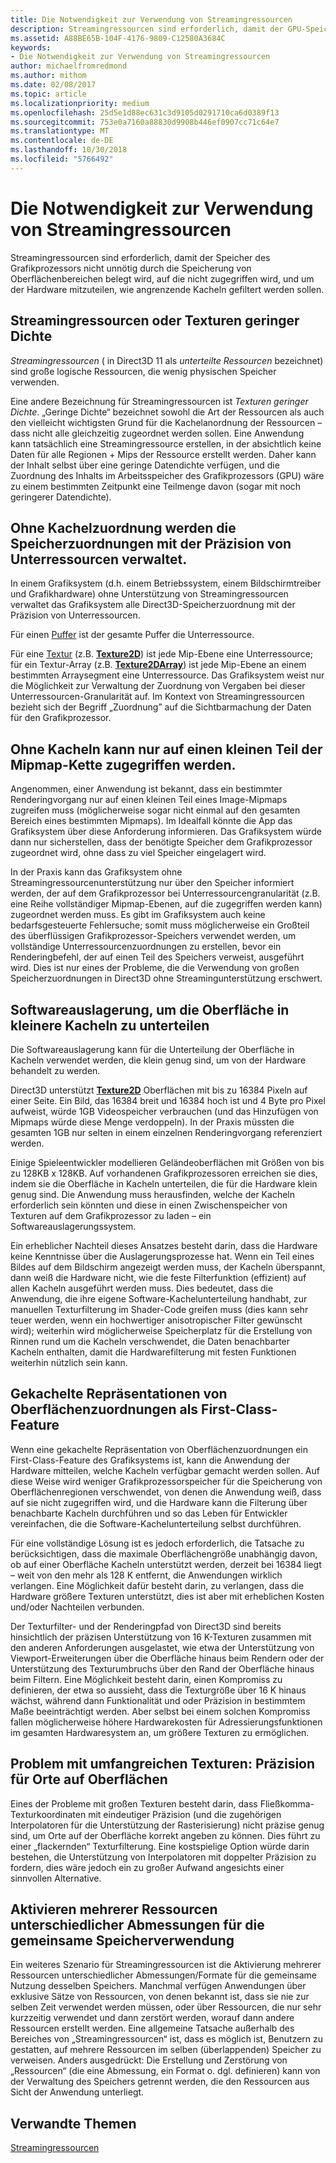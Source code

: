 ```yaml
---
title: Die Notwendigkeit zur Verwendung von Streamingressourcen
description: Streamingressourcen sind erforderlich, damit der GPU-Speicher nicht unnötig durch die Speicherung von Oberflächenbereichen belegt wird, auf die nicht zugegriffen wird, und um der Hardware mitzuteilen, wie angrenzende Kacheln gefiltert werden sollen.
ms.assetid: A88BE65B-104F-4176-9809-C12580A3684C
keywords:
- Die Notwendigkeit zur Verwendung von Streamingressourcen
author: michaelfromredmond
ms.author: mithom
ms.date: 02/08/2017
ms.topic: article
ms.localizationpriority: medium
ms.openlocfilehash: 25d5e1d88ec631c3d9105d0291710ca6d0389f13
ms.sourcegitcommit: 753e0a7160a88830d9908b446ef0907cc71c64e7
ms.translationtype: MT
ms.contentlocale: de-DE
ms.lasthandoff: 10/30/2018
ms.locfileid: "5766492"
---
```

# <a name="the-need-for-streaming-resources"></a>Die Notwendigkeit zur Verwendung von Streamingressourcen


Streamingressourcen sind erforderlich, damit der Speicher des Grafikprozessors nicht unnötig durch die Speicherung von Oberflächenbereichen belegt wird, auf die nicht zugegriffen wird, und um der Hardware mitzuteilen, wie angrenzende Kacheln gefiltert werden sollen.

## <a name="span-idstreamingresourcesorsparsetexturesspanspan-idstreamingresourcesorsparsetexturesspanspan-idstreamingresourcesorsparsetexturesspanstreaming-resources-or-sparse-textures"></a><span id="Streaming_resources_or_sparse_textures"></span><span id="streaming_resources_or_sparse_textures"></span><span id="STREAMING_RESOURCES_OR_SPARSE_TEXTURES"></span>Streamingressourcen oder Texturen geringer Dichte


*Streamingressourcen* ( in Direct3D 11 als *unterteilte Ressourcen* bezeichnet) sind große logische Ressourcen, die wenig physischen Speicher verwenden.

Eine andere Bezeichnung für Streamingressourcen ist *Texturen geringer Dichte*. „Geringe Dichte“ bezeichnet sowohl die Art der Ressourcen als auch den vielleicht wichtigsten Grund für die Kachelanordnung der Ressourcen – dass nicht alle gleichzeitig zugeordnet werden sollen. Eine Anwendung kann tatsächlich eine Streamingressource erstellen, in der absichtlich keine Daten für alle Regionen + Mips der Ressource erstellt werden. Daher kann der Inhalt selbst über eine geringe Datendichte verfügen, und die Zuordnung des Inhalts im Arbeitsspeicher des Grafikprozessors (GPU) wäre zu einem bestimmten Zeitpunkt eine Teilmenge davon (sogar mit noch geringerer Datendichte).

## <a name="span-idwithouttilingmemoryallocationsaremanagedatsubresourcegranularityspanspan-idwithouttilingmemoryallocationsaremanagedatsubresourcegranularityspanspan-idwithouttilingmemoryallocationsaremanagedatsubresourcegranularityspanwithout-tiling-memory-allocations-are-managed-at-subresource-granularity"></a><span id="Without_tiling__memory_allocations_are_managed_at_subresource_granularity"></span><span id="without_tiling__memory_allocations_are_managed_at_subresource_granularity"></span><span id="WITHOUT_TILING__MEMORY_ALLOCATIONS_ARE_MANAGED_AT_SUBRESOURCE_GRANULARITY"></span>Ohne Kachelzuordnung werden die Speicherzuordnungen mit der Präzision von Unterressourcen verwaltet.


In einem Grafiksystem (d.h. einem Betriebssystem, einem Bildschirmtreiber und Grafikhardware) ohne Unterstützung von Streamingressourcen verwaltet das Grafiksystem alle Direct3D-Speicherzuordnung mit der Präzision von Unterressourcen.

Für einen [Puffer](introduction-to-buffers.md) ist der gesamte Puffer die Unterressource.

Für eine [Textur](textures.md) (z.B. [**Texture2D**](https://msdn.microsoft.com/library/windows/desktop/ff471525)) ist jede Mip-Ebene eine Unterressource; für ein Textur-Array (z.B. [**Texture2DArray**](https://msdn.microsoft.com/library/windows/desktop/ff471526)) ist jede Mip-Ebene an einem bestimmten Arraysegment eine Unterressource. Das Grafiksystem weist nur die Möglichkeit zur Verwaltung der Zuordnung von Vergaben bei dieser Unterressourcen-Granularität auf. Im Kontext von Streamingressourcen bezieht sich der Begriff „Zuordnung” auf die Sichtbarmachung der Daten für den Grafikprozessor.

## <a name="span-idwithouttilingcantaccessonlyasmallportionofmipmapchainspanspan-idwithouttilingcantaccessonlyasmallportionofmipmapchainspanspan-idwithouttilingcantaccessonlyasmallportionofmipmapchainspanwithout-tiling-cant-access-only-a-small-portion-of-mipmap-chain"></a><span id="Without_tiling__can_t_access_only_a_small_portion_of_mipmap_chain"></span><span id="without_tiling__can_t_access_only_a_small_portion_of_mipmap_chain"></span><span id="WITHOUT_TILING__CAN_T_ACCESS_ONLY_A_SMALL_PORTION_OF_MIPMAP_CHAIN"></span>Ohne Kacheln kann nur auf einen kleinen Teil der Mipmap-Kette zugegriffen werden.


Angenommen, einer Anwendung ist bekannt, dass ein bestimmter Renderingvorgang nur auf einen kleinen Teil eines Image-Mipmaps zugreifen muss (möglicherweise sogar nicht einmal auf den gesamten Bereich eines bestimmten Mipmaps). Im Idealfall könnte die App das Grafiksystem über diese Anforderung informieren. Das Grafiksystem würde dann nur sicherstellen, dass der benötigte Speicher dem Grafikprozessor zugeordnet wird, ohne dass zu viel Speicher eingelagert wird.

In der Praxis kann das Grafiksystem ohne Streamingressourcenunterstützung nur über den Speicher informiert werden, der auf dem Grafikprozessor bei Unterressourcengranularität (z.B. eine Reihe vollständiger Mipmap-Ebenen, auf die zugegriffen werden kann) zugeordnet werden muss. Es gibt im Grafiksystem auch keine bedarfsgesteuerte Fehlersuche; somit muss möglicherweise ein Großteil des überflüssigen Grafikprozessor-Speichers verwendet werden, um vollständige Unterressourcenzuordnungen zu erstellen, bevor ein Renderingbefehl, der auf einen Teil des Speichers verweist, ausgeführt wird. Dies ist nur eines der Probleme, die die Verwendung von großen Speicherzuordnungen in Direct3D ohne Streamingunterstützung erschwert.

## <a name="span-idsoftwarepagingtobreakthesurfaceintosmallertilesspanspan-idsoftwarepagingtobreakthesurfaceintosmallertilesspanspan-idsoftwarepagingtobreakthesurfaceintosmallertilesspansoftware-paging-to-break-the-surface-into-smaller-tiles"></a><span id="Software_paging_to_break_the_surface_into_smaller_tiles"></span><span id="software_paging_to_break_the_surface_into_smaller_tiles"></span><span id="SOFTWARE_PAGING_TO_BREAK_THE_SURFACE_INTO_SMALLER_TILES"></span>Softwareauslagerung, um die Oberfläche in kleinere Kacheln zu unterteilen


Die Softwareauslagerung kann für die Unterteilung der Oberfläche in Kacheln verwendet werden, die klein genug sind, um von der Hardware behandelt zu werden.

Direct3D unterstützt [**Texture2D**](https://msdn.microsoft.com/library/windows/desktop/ff471525) Oberflächen mit bis zu 16384 Pixeln auf einer Seite. Ein Bild, das 16384 breit und 16384 hoch ist und 4 Byte pro Pixel aufweist, würde 1GB Videospeicher verbrauchen (und das Hinzufügen von Mipmaps würde diese Menge verdoppeln). In der Praxis müssten die gesamten 1GB nur selten in einem einzelnen Renderingvorgang referenziert werden.

Einige Spieleentwickler modellieren Geländeoberflächen mit Größen von bis zu 128KB x 128KB. Auf vorhandenen Grafikprozessoren erreichen sie dies, indem sie die Oberfläche in Kacheln unterteilen, die für die Hardware klein genug sind. Die Anwendung muss herausfinden, welche der Kacheln erforderlich sein könnten und diese in einen Zwischenspeicher von Texturen auf dem Grafikprozessor zu laden – ein Softwareauslagerungssystem.

Ein erheblicher Nachteil dieses Ansatzes besteht darin, dass die Hardware keine Kenntnisse über die Auslagerungsprozesse hat. Wenn ein Teil eines Bildes auf dem Bildschirm angezeigt werden muss, der Kacheln überspannt, dann weiß die Hardware nicht, wie die feste Filterfunktion (effizient) auf allen Kacheln ausgeführt werden muss. Dies bedeutet, dass die Anwendung, die ihre eigene Software-Kachelunterteilung handhabt, zur manuellen Texturfilterung im Shader-Code greifen muss (dies kann sehr teuer werden, wenn ein hochwertiger anisotropischer Filter gewünscht wird); weiterhin wird möglicherweise Speicherplatz für die Erstellung von Rinnen rund um die Kacheln verschwendet, die Daten benachbarter Kacheln enthalten, damit die Hardwarefilterung mit festen Funktionen weiterhin nützlich sein kann.

## <a name="span-idmakingtiledrepresentationofsurfaceallocationsafirst-classfeaturespanspan-idmakingtiledrepresentationofsurfaceallocationsafirst-classfeaturespanspan-idmakingtiledrepresentationofsurfaceallocationsafirst-classfeaturespanmaking-tiled-representation-of-surface-allocations-a-first-class-feature"></a><span id="Making_tiled_representation_of_surface_allocations_a_first-class_feature"></span><span id="making_tiled_representation_of_surface_allocations_a_first-class_feature"></span><span id="MAKING_TILED_REPRESENTATION_OF_SURFACE_ALLOCATIONS_A_FIRST-CLASS_FEATURE"></span>Gekachelte Repräsentationen von Oberflächenzuordnungen als First-Class-Feature


Wenn eine gekachelte Repräsentation von Oberflächenzuordnungen ein First-Class-Feature des Grafiksystems ist, kann die Anwendung der Hardware mitteilen, welche Kacheln verfügbar gemacht werden sollen. Auf diese Weise wird weniger Grafikprozessorspeicher für die Speicherung von Oberflächenregionen verschwendet, von denen die Anwendung weiß, dass auf sie nicht zugegriffen wird, und die Hardware kann die Filterung über benachbarte Kacheln durchführen und so das Leben für Entwickler vereinfachen, die die Software-Kachelunterteilung selbst durchführen.

Für eine vollständige Lösung ist es jedoch erforderlich, die Tatsache zu berücksichtigen, dass die maximale Oberflächengröße unabhängig davon, ob auf einer Oberfläche Kacheln unterstützt werden, derzeit bei 16384 liegt – weit von den mehr als 128 K entfernt, die Anwendungen wirklich verlangen. Eine Möglichkeit dafür besteht darin, zu verlangen, dass die Hardware größere Texturen unterstützt, dies ist aber mit erheblichen Kosten und/oder Nachteilen verbunden.

Der Texturfilter- und der Renderingpfad von Direct3D sind bereits hinsichtlich der präzisen Unterstützung von 16 K-Texturen zusammen mit den anderen Anforderungen ausgelastet, wie etwa der Unterstützung von Viewport-Erweiterungen über die Oberfläche hinaus beim Rendern oder der Unterstützung des Texturumbruchs über den Rand der Oberfläche hinaus beim Filtern. Eine Möglichkeit besteht darin, einen Kompromiss zu definieren, der etwa so aussieht, dass die Texturgröße über 16 K hinaus wächst, während dann Funktionalität und oder Präzision in bestimmtem Maße beeinträchtigt werden. Aber selbst bei einem solchen Kompromiss fallen möglicherweise höhere Hardwarekosten für Adressierungsfunktionen im gesamten Hardwaresystem an, um größere Texturen zu ermöglichen.

## <a name="span-idissuewithlargetexturesprecisionforlocationsonsurfacespanspan-idissuewithlargetexturesprecisionforlocationsonsurfacespanspan-idissuewithlargetexturesprecisionforlocationsonsurfacespanissue-with-large-textures-precision-for-locations-on-surface"></a><span id="Issue_with_large_textures__precision_for_locations_on_surface"></span><span id="issue_with_large_textures__precision_for_locations_on_surface"></span><span id="ISSUE_WITH_LARGE_TEXTURES__PRECISION_FOR_LOCATIONS_ON_SURFACE"></span>Problem mit umfangreichen Texturen: Präzision für Orte auf Oberflächen


Eines der Probleme mit großen Texturen besteht darin, dass Fließkomma-Texturkoordinaten mit eindeutiger Präzision (und die zugehörigen Interpolatoren für die Unterstützung der Rasterisierung) nicht präzise genug sind, um Orte auf der Oberfläche korrekt angeben zu können. Dies führt zu einer „flackernden“ Texturfilterung. Eine kostspielige Option würde darin bestehen, die Unterstützung von Interpolatoren mit doppelter Präzision zu fordern, dies wäre jedoch ein zu großer Aufwand angesichts einer sinnvollen Alternative.

## <a name="span-idenablingmultipleresourcesofdifferentdimensionstosharememoryspanspan-idenablingmultipleresourcesofdifferentdimensionstosharememoryspanspan-idenablingmultipleresourcesofdifferentdimensionstosharememoryspanenabling-multiple-resources-of-different-dimensions-to-share-memory"></a><span id="Enabling_multiple_resources_of_different_dimensions_to_share_memory"></span><span id="enabling_multiple_resources_of_different_dimensions_to_share_memory"></span><span id="ENABLING_MULTIPLE_RESOURCES_OF_DIFFERENT_DIMENSIONS_TO_SHARE_MEMORY"></span>Aktivieren mehrerer Ressourcen unterschiedlicher Abmessungen für die gemeinsame Speicherverwendung


Ein weiteres Szenario für Streamingressourcen ist die Aktivierung mehrerer Ressourcen unterschiedlicher Abmessungen/Formate für die gemeinsame Nutzung desselben Speichers. Manchmal verfügen Anwendungen über exklusive Sätze von Ressourcen, von denen bekannt ist, dass sie nie zur selben Zeit verwendet werden müssen, oder über Ressourcen, die nur sehr kurzzeitig verwendet und dann zerstört werden, worauf dann andere Ressourcen erstellt werden. Eine allgemeine Tatsache außerhalb des Bereiches von „Streamingressourcen“ ist, dass es möglich ist, Benutzern zu gestatten, auf mehrere Ressourcen im selben (überlappenden) Speicher zu verweisen. Anders ausgedrückt: Die Erstellung und Zerstörung von „Ressourcen“ (die eine Abmessung, ein Format o. dgl. definieren) kann von der Verwaltung des Speichers getrennt werden, die den Ressourcen aus Sicht der Anwendung unterliegt.

## <a name="span-idrelated-topicsspanrelated-topics"></a><span id="related-topics"></span>Verwandte Themen


[Streamingressourcen](streaming-resources.md)

 

 




